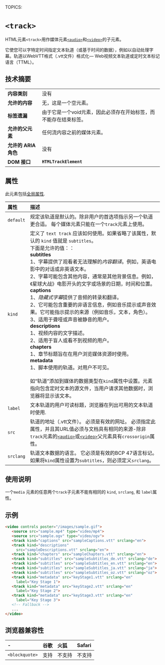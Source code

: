 TOPICS: <track>

# `<track>`

HTML元素`<track>`用作媒体元素[`<audio>`](/zh-hans/webfrontend/<audio>)和[`<video>`](/zh-hans/webfrontend/<video>)的子元素。

它使您可以字特定时间指定文本轨道（或基于时间的数据），例如以自动处理字幕。轨道以WebVTT格式（.vtt文件）格式化— Web视频文本轨道或定时文本标记语言（TTML）。

## 技术摘要

|  |  |
| :-- | :-- |
| **内容类别** | 没有 |
| **允许的内容** | 无，这是一个空元素。 |
| **标签遗漏** | 由于它是一个void元素，因此必须存在开始标签，而不能存在结束标签。 |
| **允许的父元素** | 任何流内容之前的媒体元素。 |
| **允许的 ARIA 角色** | 没有 |
| **DOM 接口** | **`HTMLTrackElement`** |

## 属性

此元素包括[全局属性](/zh-hans/webfrontend/HTML_Global_Attributes).

| 属性 | 描述 |
| :-- | :-- |
| `default` | 规定该轨道是默认的。除非用户的首选项指示另一个轨道更合适。 每个媒体元素只能在一个`track`元素上使用。 |
| `kind` | 定义了 `text track` 应该如何使用。如果省略了该属性，默认的 `kind` 值就是 `subtitles`。<br> 下面是允许的值：：<br> **subtitles** <br> 1、字幕提供了观看者无法理解的*内容翻译*。例如，英语电影中的对话或非英语文本。<br> 2、字幕可能包含其他内容，通常是其他背景信息。例如，《星球大战》电影开头的文字或场景的日期，时间和位置。<br> **captions** <br> 1、*隐藏式字幕*提供了音频的转录和翻译。<br> 2、它可能包含重要的非语言信息，例如音乐提示或声音效果。它可能指示提示的来源（例如音乐，文本，角色）。<br> 3、适用于聋哑或声音被静音的用户。<br> **descriptions** <br> 1、视频内容的文字描述。<br> 2、适用于盲人或看不到视频的用户。<br> **chapters** <br> 1、章节标题旨在在用户浏览媒体资源时使用。<br> **metadata** <br> 1、脚本使用的轨道。对用户不可见。<br><br>如“轨道”添加到媒体的数据类型在`kind`属性中设置。元素指向包含定时文本的源文件，当用户请求其他数据时，浏览器将显示该文本。|
| `label` | 文本轨道的用户可读标题，浏览器在列出可用的文本轨道时使用. |
| `src` | 轨道的地址（.vtt文件）。 必须是有效的网址。 必须指定此属性，并且其URL值必须与文档具有相同的来源-除非`track`元素的[`<audio>`](/zh-hans/webfrontend/<audio>)或[`<video>`](/zh-hans/webfrontend/<video>)父元素具有`crossorigin`属性。|
| `srclang` | 轨道文本数据的语言。 它必须是有效的BCP 47语言标记。 如果将`kind`属性设置为`subtitles`，则必须定义`srclang`。 |

## 使用说明

一个`media` 元素的任意两个`track`子元素不能有相同的 `kind`, `srclang`, 和 `label`属性。

## 示例

```html
<video controls poster="/images/sample.gif">
   <source src="sample.mp4" type="video/mp4">
   <source src="sample.ogv" type="video/ogv">
   <track kind="captions" src="sampleCaptions.vtt" srclang="en">
   <track kind="descriptions"
     src="sampleDescriptions.vtt" srclang="en">
   <track kind="chapters" src="sampleChapters.vtt" srclang="en">
   <track kind="subtitles" src="sampleSubtitles_de.vtt" srclang="de">
   <track kind="subtitles" src="sampleSubtitles_en.vtt" srclang="en">
   <track kind="subtitles" src="sampleSubtitles_ja.vtt" srclang="ja">
   <track kind="subtitles" src="sampleSubtitles_oz.vtt" srclang="oz">
   <track kind="metadata" src="keyStage1.vtt" srclang="en"
     label="Key Stage 1">
   <track kind="metadata" src="keyStage2.vtt" srclang="en"
     label="Key Stage 2">
   <track kind="metadata" src="keyStage3.vtt" srclang="en"
     label="Key Stage 3">
   <!-- Fallback -->
   ...
</video>
```

## 浏览器兼容性

| - | 谷歌 | 火狐 | Safari |
| :--- | :--- | :--- | :--- |
| `<blockquote>` | 支持 | 不支持 | 不支持 |
